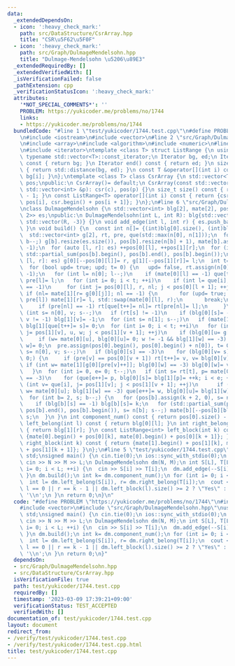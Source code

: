 ```yaml
---
data:
  _extendedDependsOn:
  - icon: ':heavy_check_mark:'
    path: src/DataStructure/CsrArray.hpp
    title: "CSR\u5F62\u5F0F"
  - icon: ':heavy_check_mark:'
    path: src/Graph/DulmageMendelsohn.hpp
    title: "Dulmage-Mendelsohn \u5206\u89E3"
  _extendedRequiredBy: []
  _extendedVerifiedWith: []
  _isVerificationFailed: false
  _pathExtension: cpp
  _verificationStatusIcon: ':heavy_check_mark:'
  attributes:
    '*NOT_SPECIAL_COMMENTS*': ''
    PROBLEM: https://yukicoder.me/problems/no/1744
    links:
    - https://yukicoder.me/problems/no/1744
  bundledCode: "#line 1 \"test/yukicoder/1744.test.cpp\"\n#define PROBLEM \"https://yukicoder.me/problems/no/1744\"\
    \n#include <iostream>\n#include <vector>\n#line 2 \"src/Graph/DulmageMendelsohn.hpp\"\
    \n#include <array>\n#include <algorithm>\n#include <numeric>\n#line 3 \"src/DataStructure/CsrArray.hpp\"\
    \n#include <iterator>\ntemplate <class T> struct ListRange {\n using Iterator=\
    \ typename std::vector<T>::const_iterator;\n Iterator bg, ed;\n Iterator begin()\
    \ const { return bg; }\n Iterator end() const { return ed; }\n size_t size() const\
    \ { return std::distance(bg, ed); }\n const T &operator[](int i) const { return\
    \ bg[i]; }\n};\ntemplate <class T> class CsrArray {\n std::vector<T> csr;\n std::vector<int>\
    \ pos;\npublic:\n CsrArray()= default;\n CsrArray(const std::vector<T> &c, const\
    \ std::vector<int> &p): csr(c), pos(p) {}\n size_t size() const { return pos.size()\
    \ - 1; }\n const ListRange<T> operator[](int i) const { return {csr.begin() +\
    \ pos[i], csr.begin() + pos[i + 1]}; }\n};\n#line 6 \"src/Graph/DulmageMendelsohn.hpp\"\
    \nclass DulmageMendelsohn {\n std::vector<int> blg[2], mate[2], pos[2];\n std::vector<std::array<int,\
    \ 2>> es;\npublic:\n DulmageMendelsohn(int L, int R): blg{std::vector(L, -3),\
    \ std::vector(R, -3)} {}\n void add_edge(int l, int r) { es.push_back({l, r});\
    \ }\n void build() {\n  const int n[]= {(int)blg[0].size(), (int)blg[1].size()};\n\
    \  std::vector<int> g[2], rt, pre, que(std::max(n[0], n[1]));\n  for (int b= 2;\
    \ b--;) g[b].resize(es.size()), pos[b].resize(n[b] + 1), mate[b].assign(n[b],\
    \ -1);\n  for (auto [l, r]: es) ++pos[0][l], ++pos[1][r];\n  for (int b= 2; b--;)\
    \ std::partial_sum(pos[b].begin(), pos[b].end(), pos[b].begin());\n  for (auto\
    \ [l, r]: es) g[0][--pos[0][l]]= r, g[1][--pos[1][r]]= l;\n  int t= 0, k= 0;\n\
    \  for (bool upd= true; upd; t= 0) {\n   upd= false, rt.assign(n[0], -1), pre.assign(n[0],\
    \ -1);\n   for (int l= n[0]; l--;)\n    if (mate[0][l] == -1) que[t++]= rt[l]=\
    \ pre[l]= l;\n   for (int i= 0; i < t; ++i)\n    if (int l= que[i]; mate[0][rt[l]]\
    \ == -1)\n     for (int j= pos[0][l], r, nl; j < pos[0][l + 1]; ++j) {\n     \
    \ if (nl= mate[1][r= g[0][j]]; nl == -1) {\n       for (upd= true; r != -1; l=\
    \ pre[l]) mate[1][r]= l, std::swap(mate[0][l], r);\n       break;\n      }\n \
    \     if (pre[nl] == -1) rt[que[t++]= nl]= rt[pre[nl]= l];\n     }\n  }\n  for\
    \ (int s= n[0], v; s--;)\n   if (rt[s] != -1)\n    if (blg[0][s]= -1, v= mate[0][s];\
    \ v != -1) blg[1][v]= -1;\n  for (int s= n[1]; s--;)\n   if (mate[1][s] == -1)\
    \ blg[1][que[t++]= s]= 0;\n  for (int i= 0; i < t; ++i)\n   for (int v= que[i],\
    \ j= pos[1][v], u, w; j < pos[1][v + 1]; ++j)\n    if (blg[0][u= g[1][j]] == -3)\n\
    \     if (w= mate[0][u], blg[0][u]= 0; w != -1 && blg[1][w] == -3) blg[1][que[t++]=\
    \ w]= 0;\n  pre.assign(pos[0].begin(), pos[0].begin() + n[0]), t= 0;\n  for (int\
    \ s= n[0], v; s--;)\n   if (blg[0][s] == -3)\n    for (blg[0][v= s]= -4; v >=\
    \ 0;) {\n     if (pre[v] == pos[0][v + 1]) rt[t++]= v, v= blg[0][v];\n     else\
    \ if (int w= mate[1][g[0][pre[v]++]]; blg[0][w] == -3) blg[0][w]= v, v= w;\n \
    \   }\n  for (int i= 0, e= 0; t--;)\n   if (int s= rt[t], p= mate[0][s]; blg[1][p]\
    \ == -3)\n    for (que[e++]= p, blg[0][s]= blg[1][p]= ++k; i < e; ++i)\n     for\
    \ (int v= que[i], j= pos[1][v]; j < pos[1][v + 1]; ++j)\n      if (int u= g[1][j],\
    \ w= mate[0][u]; blg[1][w] == -3) que[e++]= w, blg[0][u]= blg[1][w]= k;\n  ++k;\n\
    \  for (int b= 2, s; b--;) {\n   for (pos[b].assign(k + 2, 0), s= n[b]; s--; ++pos[b][blg[b][s]])\n\
    \    if (blg[b][s] == -1) blg[b][s]= k;\n   for (std::partial_sum(pos[b].begin(),\
    \ pos[b].end(), pos[b].begin()), s= n[b]; s--;) mate[b][--pos[b][blg[b][s]]]=\
    \ s;\n  }\n }\n int component_num() const { return pos[0].size() - 1; }\n int\
    \ left_belong(int l) const { return blg[0][l]; }\n int right_belong(int r) const\
    \ { return blg[1][r]; }\n const ListRange<int> left_block(int k) const { return\
    \ {mate[0].begin() + pos[0][k], mate[0].begin() + pos[0][k + 1]}; }\n const ListRange<int>\
    \ right_block(int k) const { return {mate[1].begin() + pos[1][k], mate[1].begin()\
    \ + pos[1][k + 1]}; }\n};\n#line 5 \"test/yukicoder/1744.test.cpp\"\nusing namespace\
    \ std;\nsigned main() {\n cin.tie(0);\n ios::sync_with_stdio(0);\n int N, M, L;\n\
    \ cin >> N >> M >> L;\n DulmageMendelsohn dm(N, M);\n int S[L], T[L];\n for (int\
    \ i= 0; i < L; ++i) {\n  cin >> S[i] >> T[i];\n  dm.add_edge(--S[i], --T[i]);\n\
    \ }\n dm.build();\n int k= dm.component_num();\n for (int i= 0; i < L; ++i) {\n\
    \  int l= dm.left_belong(S[i]), r= dm.right_belong(T[i]);\n  cout << (l != r ||\
    \ l == 0 || r == k - 1 || dm.left_block(l).size() >= 2 ? \"Yes\" : \"No\") <<\
    \ '\\n';\n }\n return 0;\n}\n"
  code: "#define PROBLEM \"https://yukicoder.me/problems/no/1744\"\n#include <iostream>\n\
    #include <vector>\n#include \"src/Graph/DulmageMendelsohn.hpp\"\nusing namespace\
    \ std;\nsigned main() {\n cin.tie(0);\n ios::sync_with_stdio(0);\n int N, M, L;\n\
    \ cin >> N >> M >> L;\n DulmageMendelsohn dm(N, M);\n int S[L], T[L];\n for (int\
    \ i= 0; i < L; ++i) {\n  cin >> S[i] >> T[i];\n  dm.add_edge(--S[i], --T[i]);\n\
    \ }\n dm.build();\n int k= dm.component_num();\n for (int i= 0; i < L; ++i) {\n\
    \  int l= dm.left_belong(S[i]), r= dm.right_belong(T[i]);\n  cout << (l != r ||\
    \ l == 0 || r == k - 1 || dm.left_block(l).size() >= 2 ? \"Yes\" : \"No\") <<\
    \ '\\n';\n }\n return 0;\n}"
  dependsOn:
  - src/Graph/DulmageMendelsohn.hpp
  - src/DataStructure/CsrArray.hpp
  isVerificationFile: true
  path: test/yukicoder/1744.test.cpp
  requiredBy: []
  timestamp: '2023-03-09 17:39:21+09:00'
  verificationStatus: TEST_ACCEPTED
  verifiedWith: []
documentation_of: test/yukicoder/1744.test.cpp
layout: document
redirect_from:
- /verify/test/yukicoder/1744.test.cpp
- /verify/test/yukicoder/1744.test.cpp.html
title: test/yukicoder/1744.test.cpp
---
```

